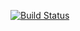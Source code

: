 [![Build Status](https://travis-ci.org/Philipotieno/Fast-Food-V1.svg?branch=ft-home)](https://travis-ci.org/Philipotieno/Fast-Food-V1)